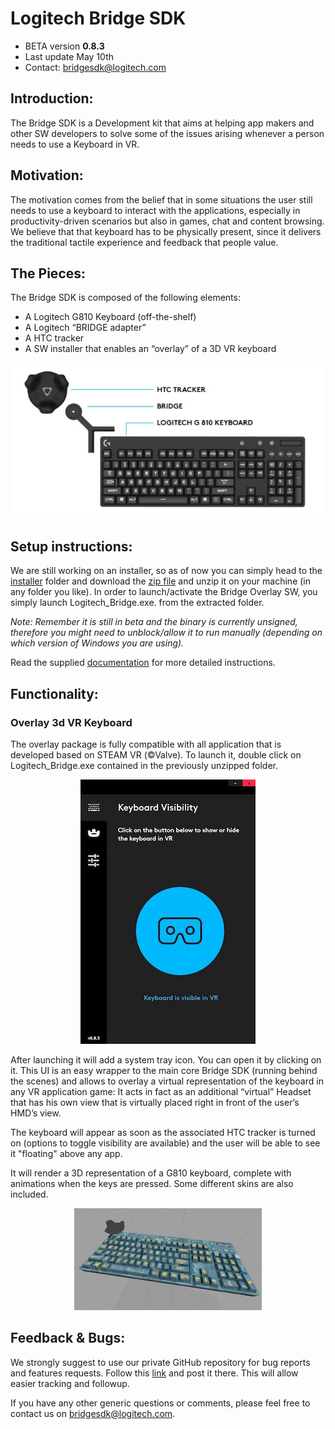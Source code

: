 # Logitech Bridge SDK

- BETA version **0.8.3**
- Last update May 10th
- Contact: bridgesdk@logitech.com

## Introduction:
The Bridge SDK is a Development kit that aims at helping app makers and other SW developers to solve some of the issues arising whenever a person needs to use a Keyboard in VR.

## Motivation:
The motivation comes from the belief that in some situations the user still needs to use a keyboard to interact with the applications, especially in productivity-driven scenarios but also in games, chat and content browsing. We believe that that keyboard has to be physically present, since it delivers the traditional tactile experience and feedback that people value.


## The Pieces:
The Bridge SDK is composed of the following elements:

- A Logitech G810 Keyboard (off-the-shelf)
- A Logitech “BRIDGE adapter”
- A HTC tracker 
- A SW installer that enables an “overlay” of a 3D VR keyboard

<p align="center">
<img src="documentation/pictures/Bridge_SDK_components.jpg">
</p>

## Setup instructions:
We are still working on an installer, so as of now you can simply head to the [installer](https://github.com/Logitech/logi_bridge_sdk/tree/master/installer) folder and download the [zip file](https://github.com/Logitech/logi_bridge_sdk/tree/master/installer/v083_Logitech_Bridge-win32-x64.zip) and unzip it on your machine (in any folder you like). In order to launch/activate the Bridge Overlay SW, you simply launch Logitech_Bridge.exe. from the extracted folder. 

*Note: Remember it is still in beta and the binary is currently unsigned, therefore you might need to unblock/allow it to run manually (depending on which version of Windows you are using).*

Read the supplied [documentation](https://github.com/Logitech/logi_bridge_sdk/tree/master/documentation/BRIGE_SDK_description_v1.0.pdf) for more detailed  instructions.


## Functionality:

### Overlay 3d VR Keyboard

The overlay package is fully compatible with all application that is developed based on STEAM VR (©Valve). To launch it, double click on Logitech_Bridge.exe contained in the previously unzipped folder.

<p align="center">
<img src="documentation/pictures/BridgeUI_0.8.3_main.JPG">
</p>

After launching it will add a system tray icon. You can open it by clicking on it. This UI is an easy wrapper to the main core Bridge SDK (running behind the scenes) and allows to overlay a virtual representation of the keyboard in any VR application game: It acts in fact as an additional “virtual” Headset that has his own view that is virtually placed right in front of the user’s HMD’s view.

The keyboard will appear as soon as the associated HTC tracker is turned on (options to toggle visibility are available) and the user will be able to see it "floating" above any app.

It will render a 3D representation of a G810 keyboard, complete with animations when the keys are pressed. Some different skins are also included.

<p align="center">
<img src="documentation/pictures/skin_rocks_G810.PNG">
</p>

## Feedback & Bugs:
We  strongly suggest to use our private GitHub repository for bug reports and features requests. Follow this [link](https://github.com/Logitech/logi_bridge_sdk/issues) and post it there. This will allow easier tracking and followup.

If you have any other generic questions or comments, please feel free to contact us on bridgesdk@logitech.com. 

